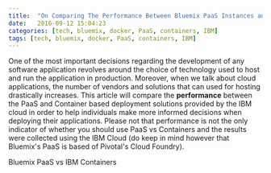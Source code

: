 ```yaml
---
title:  "On Comparing The Performance Between Bluemix PaaS Instances and IBM Containers"
date:   2016-09-12 15:04:23
categories: [tech, bluemix, docker, PaaS, containers, IBM]
tags: [tech, bluemix, docker, PaaS, containers, IBM]
---
```

One of the most important decisions regarding the development of any software application revolves around the 
choice of technology used to host and run the application in production. Moreover, when we talk about cloud applications, the number
of vendors and solutions that can used for hosting drastically increases. This article will compare the **performance** between the 
PaaS and Container based deployment solutions provided by the IBM cloud in order to help individuals make more informed 
decisions when deploying their applications. Please not that performance is not the only indicator of whether you should use PaaS vs Containers
and the results were collected using the IBM Cloud (do keep in mind however that Bluemix's PaaS is based of Pivotal's Cloud Foundry).

Bluemix PaaS vs IBM Containers
